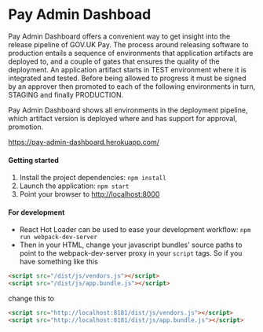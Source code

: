 # Pay Admin Dashboad

Pay Admin Dashboard offers a convenient way to get insight into the release pipeline of GOV.UK Pay. The process around releasing software to production entails a sequence of environments that application artifacts are deployed to, and a couple of gates that ensures the quality of the deployment. An application artifact starts in TEST environment where it is integrated and tested. Before being allowed to progress it must be signed by an approver then promoted to each of the following environments in turn, STAGING and finally PRODUCTION.

Pay Admin Dashboard shows all environments in the deployment pipeline, which artifact version is deployed where and has support for approval, promotion.

https://pay-admin-dashboard.herokuapp.com/

#### Getting started

1. Install the project dependencies: `npm install`
2. Launch the application: `npm start` 
3. Point your browser to [http://localhost:8000](http://localhost:8000) 

#### For development

- React Hot Loader can be used to ease your development workflow: `npm run webpack-dev-server`  
- Then in your HTML, change your javascript bundles' source paths to point to the webpack-dev-server proxy in your `script` tags. So if you have something
like this 

```html
<script src="/dist/js/vendors.js"></script>
<script src="/dist/js/app.bundle.js"></script>
```

change this to 

```html
<script src="http://localhost:8181/dist/js/vendors.js"></script>
<script src="http://localhost:8181/dist/js/app.bundle.js"></script>
```
